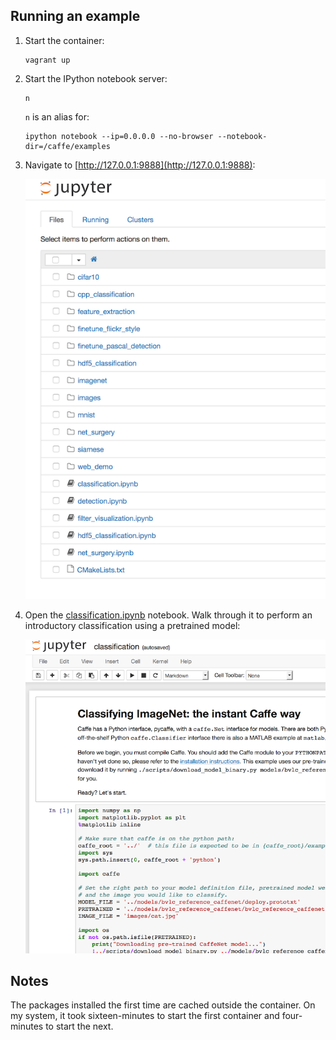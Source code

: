 ## Running an example

1. Start the container:

   ```
   vagrant up
   ```

2. Start the IPython notebook server:

   ```
   n
   ```

   `n` is an alias for:

   ```
   ipython notebook --ip=0.0.0.0 --no-browser --notebook-dir=/caffe/examples
   ```

3. Navigate to [http://127.0.0.1:9888](http://127.0.0.1:9888):

   ![Jupyter index](images/jupyter.png)

4. Open the [classification.ipynb](http://127.0.0.1:9888/notebooks/classification.ipynb) notebook. Walk through it to perform an introductory classification using a pretrained model:

   ![Classification notebook](images/caffe_tutorial.png)


## Notes

The packages installed the first time are cached outside the container. On my system, it took sixteen-minutes to start the first container and four-minutes to start the next.

